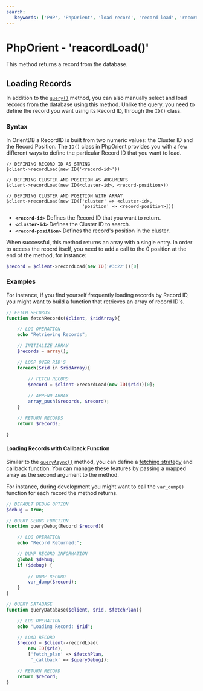 ```yaml
---
search:
   keywords: ['PHP', 'PhpOrient', 'load record', 'record load', 'recordLoad']
---
```


# PhpOrient - 'reacordLoad()'

This method returns a record from the database.

## Loading Records

In addition to the [`query()`](PHP-Query.md) method, you can also manually select and load records from the database using this method.  Unlike the query, you need to define the record you want using its Record ID, through the `ID()` class.

### Syntax

In OrientDB a RecordID is built from two numeric values: the Cluster ID and the Record Position.  The `ID()` class in PhpOrient provides you with a few different ways to define the particular Record ID that you want to load.

```
// DEFINING RECORD ID AS STRING 
$client->recordLoad(new ID('<record-id>'))

// DEFINING CLUSTER AND POSITION AS ARGUMENTS
$client->recordLoad(new ID(<cluster-id>, <record-position>))

// DEFINING CLUSTER AND POSITION WITH ARRAY
$client->recordLoad(new ID(['cluster' => <cluster-id>, 
							'position' => <record-position>]))
```

- **`<record-id>`** Defines the Record ID that you want to return.
- **`<cluster-id>`** Defines the Cluster ID to search.
- **`<record-position>`** Defines the record's position in the cluster.

When successful, this method returns an array with a single entry. In order to access the reocrd itself, you need to add a call to the 0 position at the end of the method, for instance:

```php
$record = $client->recordLoad(new ID('#3:22'))[0]
``` 

### Examples

For instance, if you find yourself frequently loading records by Record ID, you might want to build a function that retrieves an array of record ID's.

```php
// FETCH RECORDS
function fetchRecords($client, $ridArray){

	// LOG OPERATION
	echo "Retrieving Records";

	// INITIALIZE ARRAY
	$records = array();

	// LOOP OVER RID'S
	foreach($rid in $ridArray){

		// FETCH RECORD
		$record = $client->recordLoad(new ID($rid))[0];
		
		// APPEND ARRAY
		array_push($records, $record);
	}

	// RETURN RECORDS
	return $records;

}
```


#### Loading Records with Callback Function

Similar to the [`queryAsync()`](PHP-queryAsync.md) method, you can define a [fetching strategy](Fetching-Strategies.md) and callback function.  You can manage these features by passing a mapped array as the second argument to the method.

For instance, during development you might want to call the `var_dump()` function for each record the method returns.

```php
// DEFAULT DEBUG OPTION
$debug = True;

// QUERY DEBUG FUNCTION
function queryDebug(Record $record){

	// LOG OPERATION
	echo "Record Returned:";

	// DUMP RECORD INFORMATION
	global $debug;
	if ($debug) {
		
		// DUMP RECORD
		var_dump($record);
	}
}

// QUERY DATABASE
function queryDatabase($client, $rid, $fetchPlan){

	// LOG OPERATION
	echo "Loading Record: $rid";

	// LOAD RECORD
	$record = $client->recordLoad(
		new ID($rid), 
		['fetch_plan' => $fetchPlan,
		 '_callback' => $queryDebug]);

	// RETURN RECORD
	return $record;
}
```
